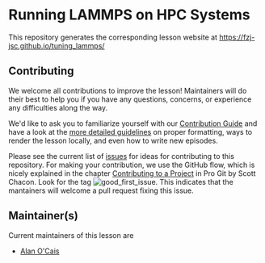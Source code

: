 # Running LAMMPS on HPC Systems

This repository generates the corresponding lesson website
at https://fzj-jsc.github.io/tuning_lammps/  

## Contributing

We welcome all contributions to improve the lesson! Maintainers will do their best to
help you if you have any
questions, concerns, or experience any difficulties along the way.

We'd like to ask you to familiarize yourself with our
[Contribution Guide](CONTRIBUTING.md) and have a look at
the [more detailed guidelines][lesson-example] on proper formatting, ways
to render the lesson locally, and even how to write new episodes.

Please see the current list of [issues](https://github.com/FZJ-JSC/tuning_lammps/issues)
for ideas for contributing to this
repository. For making your contribution, we use the GitHub flow, which is
nicely explained in the chapter
[Contributing to a Project](http://git-scm.com/book/en/v2/GitHub-Contributing-to-a-Project)
in Pro Git by Scott Chacon.
Look for the tag
![good_first_issue](https://img.shields.io/badge/-good%20first%20issue-gold.svg). This
indicates that the mantainers will welcome a pull request fixing this issue.  


## Maintainer(s)

Current maintainers of this lesson are 

* [Alan O'Cais](https://github.com/ocaisa)

<!---
## Authors

A list of contributors to the lesson can be found in [AUTHORS](AUTHORS)

## Citation

To cite this lesson, please consult with [CITATION](CITATION)

-->

[lesson-example]: https://carpentries.github.io/lesson-example
